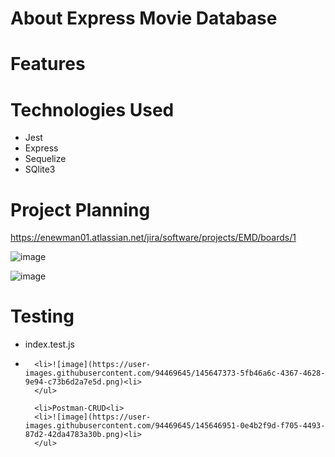 # About Express Movie Database

# Features

# Technologies Used
<ul>
      <li>Jest</li>
      <li>Express</li>
      <li>Sequelize</li>
      <li>SQlite3</li>
  </ul>
  
# Project Planning
   https://enewman01.atlassian.net/jira/software/projects/EMD/boards/1  
  
  ![image](https://user-images.githubusercontent.com/94469645/145624377-af419ebd-c7da-48d1-a52d-e3137e533026.png)
  
 
  ![image](https://user-images.githubusercontent.com/94469645/145626945-61912faa-30a9-4497-9819-f5457d7832b4.png)

  
  

  
# Testing
<ul>
      <li>index.test.js<li>
      
      <li>![image](https://user-images.githubusercontent.com/94469645/145647373-5fb46a6c-4367-4628-9e94-c73b6d2a7e5d.png)<li>
      </ul>

      <li>Postman-CRUD<li>
      <li>![image](https://user-images.githubusercontent.com/94469645/145646951-0e4b2f9d-f705-4493-87d2-42da4783a30b.png)<li>
      </ul>

  
  
  
